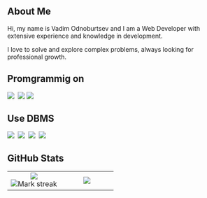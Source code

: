 ## About Me

Hi, my name is Vadim Odnoburtsev and I am a Web Developer with extensive experience and knowledge in development.

I love to solve and explore complex problems, always looking for professional growth.

## Promgrammig on

<img src="https://img.shields.io/badge/Python-3776AB?logo=python&logoColor=fff"> 
<img src="https://img.shields.io/badge/JavaScript-F7DF1E?logo=javascript&logoColor=000">
<img src="https://img.shields.io/badge/Go-00ADD8?logo=Go&logoColor=white">

## Use DBMS

<img src="https://img.shields.io/badge/SQLite-%2307405e.svg?logo=sqlite&logoColor=white"> 
<img src="https://img.shields.io/badge/Postgres-%23316192.svg?logo=postgresql&logoColor=white"> 
<img src="https://img.shields.io/badge/Redis-%23DD0031.svg?logo=redis&logoColor=white"> 
<img src="https://img.shields.io/badge/MySQL-4479A1?logo=mysql&logoColor=fff"> 

## GitHub Stats

<table><tbody><tr border="none"><td width="50%" align="center">
<img align="center" src="https://readme-stats-fork-mauve.vercel.app/api/?username=taskevich&theme=dark&show_icons=true&count_private=true"><br>
<img alt="Mark streak" src="https://github-readme-streak-stats-five-roan.vercel.app?user=taskevich&theme=dark"></td><td width="50%" align="center">
<img align="center" src="https://readme-stats-fork-mauve.vercel.app/api/top-langs/?username=taskevich&theme=dark&hide_border=false&no-bg=true&no-frame=true&langs_count=6"></td></tr></tbody></table>
